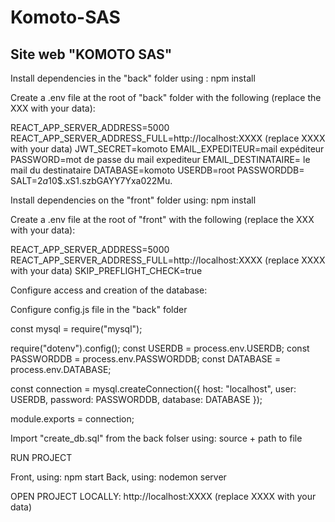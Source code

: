 # Komoto-SAS

Site web "KOMOTO SAS"
--
Install dependencies in the "back" folder using : npm install

Create a .env file at the root of "back" folder with the following (replace the XXX with your data):

REACT_APP_SERVER_ADDRESS=5000
REACT_APP_SERVER_ADDRESS_FULL=http://localhost:XXXX (replace XXXX with your data)
JWT_SECRET=komoto
EMAIL_EXPEDITEUR=mail expéditeur
PASSWORD=mot de passe du mail expediteur
EMAIL_DESTINATAIRE= le mail du destinataire
DATABASE=komoto
USERDB=root
PASSWORDDB=
SALT=$2a$10$.xS1.szbGAYY7Yxa022Mu.

Install dependencies on the "front" folder using: npm install

Create a .env file at the root of "front" with the following (replace the XXX with your data):

REACT_APP_SERVER_ADDRESS=5000
REACT_APP_SERVER_ADDRESS_FULL=http://localhost:XXXX (replace XXXX with your data)
SKIP_PREFLIGHT_CHECK=true

Configure access and creation of the database:

Configure config.js file in the "back" folder

const mysql = require("mysql");

require("dotenv").config();
const USERDB = process.env.USERDB;
const PASSWORDDB = process.env.PASSWORDDB;
const DATABASE = process.env.DATABASE;

const connection = mysql.createConnection({
  host: "localhost",
  user: USERDB,
  password: PASSWORDDB,
  database: DATABASE
});

module.exports = connection;

Import "create_db.sql" from the back folser using: source + path to file

RUN PROJECT

Front, using: npm start
Back, using: nodemon server

OPEN PROJECT LOCALLY: http://localhost:XXXX (replace XXXX with your data)


